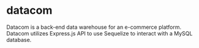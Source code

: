 # datacom
Datacom is a back-end data warehouse for an e-commerce platform. Datacom utilizes Express.js API to use Sequelize to interact with a MySQL database.
